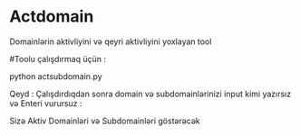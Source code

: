 # Actdomain
Domainlərin aktivliyini və qeyri aktivliyini yoxlayan tool

#Toolu çalışdırmaq üçün :

python actsubdomain.py 

Qeyd : Çalışdırdıqdan sonra domain və subdomainlərinizi input kimi yazırsız və Enteri vurursuz : 

Sizə Aktiv Domainləri və Subdomainləri göstərəcək
